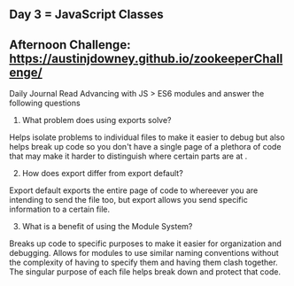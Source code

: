 ## Day 3 = JavaScript Classes

## Afternoon Challenge: https://austinjdowney.github.io/zookeeperChallenge/

Daily Journal
Read Advancing with JS > ES6 modules and answer the following questions

1. What problem does using exports solve?

Helps isolate problems to individual files to make it easier to debug but also helps break up code so you don't have a single page of a plethora of code that may make it harder to distinguish where certain parts are at .

2. How does export differ from export default?

Export default exports the entire page of code to whereever you are intending to send the file too, but export allows you send specific information to a certain file.

3. What is a benefit of using the Module System?

Breaks up code to specific purposes to make it easier for organization and debugging. Allows for modules to use similar naming conventions without the complexity of having to specify them and having them clash together. The singular purpose of each file helps break down and protect that code.